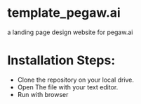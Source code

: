 # template_pegaw.ai
a landing page design website for pegaw.ai
# Installation Steps:
- Clone the repository on your local drive.
- Open The file with your text editor.
- Run with browser
